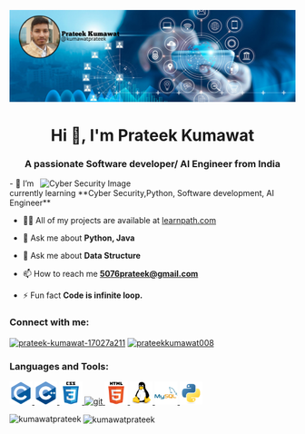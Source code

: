 ![logo](https://github.com/kumawatprateek/kumawatprateek/blob/main/pratek%20pik.jpg)
<h1 align="center">Hi 👋, I'm Prateek Kumawat</h1>
<h3 align="center">A passionate Software developer/ AI Engineer from India</h3>
<img align="right" width = "450" alt="Cyber Security Image"src="https://github.com/kumawatprateek/kumawatprateek/blob/main/cs-an.gif">
- 🌱 I’m currently learning **Cyber Security,Python, Software development, AI Engineer**

- 👨‍💻 All of my projects are available at [learnpath.com](learnpath.com)

- 💬 Ask me about **Python, Java**

- 💬 Ask me about **Data Structure**

- 📫 How to reach me **5076prateek@gmail.com**

- ⚡ Fun fact **Code is infinite loop.**

<h3 align="left">Connect with me:</h3>
<p align="left">
<a href="https://linkedin.com/in/prateek-kumawat-17027a211" target="blank"><img align="center" src="https://raw.githubusercontent.com/rahuldkjain/github-profile-readme-generator/master/src/images/icons/Social/linked-in-alt.svg" alt="prateek-kumawat-17027a211" height="30" width="40" /></a>
<a href="https://instagram.com/prateekkumawat008" target="blank"><img align="center" src="https://raw.githubusercontent.com/rahuldkjain/github-profile-readme-generator/master/src/images/icons/Social/instagram.svg" alt="prateekkumawat008" height="30" width="40" /></a>
</p>

<h3 align="left">Languages and Tools:</h3>
<p align="left"> <a href="https://www.cprogramming.com/" target="_blank" rel="noreferrer"> <img src="https://raw.githubusercontent.com/devicons/devicon/master/icons/c/c-original.svg" alt="c" width="40" height="40"/> </a> <a href="https://www.w3schools.com/cpp/" target="_blank" rel="noreferrer"> <img src="https://raw.githubusercontent.com/devicons/devicon/master/icons/cplusplus/cplusplus-original.svg" alt="cplusplus" width="40" height="40"/> </a> <a href="https://www.w3schools.com/css/" target="_blank" rel="noreferrer"> <img src="https://raw.githubusercontent.com/devicons/devicon/master/icons/css3/css3-original-wordmark.svg" alt="css3" width="40" height="40"/> </a> <a href="https://git-scm.com/" target="_blank" rel="noreferrer"> <img src="https://www.vectorlogo.zone/logos/git-scm/git-scm-icon.svg" alt="git" width="40" height="40"/> </a> <a href="https://www.w3.org/html/" target="_blank" rel="noreferrer"> <img src="https://raw.githubusercontent.com/devicons/devicon/master/icons/html5/html5-original-wordmark.svg" alt="html5" width="40" height="40"/> </a> <a href="https://www.linux.org/" target="_blank" rel="noreferrer"> <img src="https://raw.githubusercontent.com/devicons/devicon/master/icons/linux/linux-original.svg" alt="linux" width="40" height="40"/> </a> <a href="https://www.mysql.com/" target="_blank" rel="noreferrer"> <img src="https://raw.githubusercontent.com/devicons/devicon/master/icons/mysql/mysql-original-wordmark.svg" alt="mysql" width="40" height="40"/> </a> <a href="https://www.python.org" target="_blank" rel="noreferrer"> <img src="https://raw.githubusercontent.com/devicons/devicon/master/icons/python/python-original.svg" alt="python" width="40" height="40"/> </a> </p>

<p><img align="left" src="https://github-readme-stats.vercel.app/api/top-langs?username=kumawatprateek&show_icons=true&locale=en&layout=compact" alt="kumawatprateek" /></p>

<p>&nbsp;<img align="center" src="https://github-readme-stats.vercel.app/api?username=kumawatprateek&show_icons=true&locale=en" alt="kumawatprateek" /></p>

